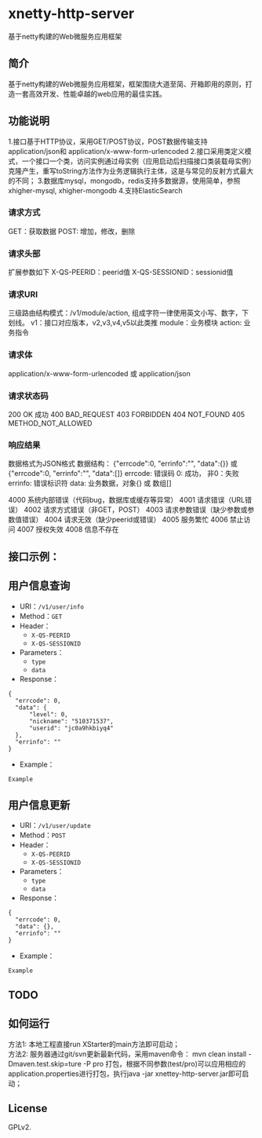 # xnetty-http-server
基于netty构建的Web微服务应用框架

简介
---
  基于netty构建的Web微服务应用框架，框架围绕大道至简、开箱即用的原则，打造一套高效开发、性能卓越的web应用的最佳实践。
  
功能说明
---
  1.接口基于HTTP协议，采用GET/POST协议，POST数据传输支持application/json和 application/x-www-form-urlencoded
  2.接口采用类定义模式，一个接口一个类，访问实例通过母实例（应用启动后扫描接口类装载母实例）克隆产生，重写toString方法作为业务逻辑执行主体，这是与常见的反射方式最大的不同；
  3.数据库mysql，mongodb，redis支持多数据源，使用简单，参照 xhigher-mysql, xhigher-mongodb
  4.支持ElasticSearch

### 请求方式
  GET：获取数据
  POST: 增加，修改，删除

### 请求头部
  扩展参数如下
  X-QS-PEERID：peerid值
  X-QS-SESSIONID：sessionid值

### 请求URI
  三级路由结构模式：/v1/module/action, 组成字符一律使用英文小写、数字，下划线。
  v1：接口对应版本，v2,v3,v4,v5以此类推
  module：业务模块
  action: 业务指令


### 请求体
  application/x-www-form-urlencoded 或 application/json

### 请求状态码
  200 OK 成功
  400 BAD_REQUEST
  403 FORBIDDEN
  404 NOT_FOUND
  405 METHOD_NOT_ALLOWED

### 响应结果
  数据格式为JSON格式
  数据结构： {"errcode":0, "errinfo":"", "data":{}} 或  {"errcode":0, "errinfo":"", "data":[]}
  errcode: 错误码 0: 成功， 非0：失败
  errinfo: 错误标识符
  data: 业务数据，对象{} 或 数组[]
  
  4000 系统内部错误（代码bug，数据库或缓存等异常）
  4001 请求错误（URL错误）
  4002 请求方式错误（非GET，POST）
  4003 请求参数错误（缺少参数或参数值错误）
  4004 请求无效（缺少peerid或错误）
  4005 服务繁忙
  4006 禁止访问
  4007 授权失效
  4008 信息不存在
  

接口示例：
---

## 用户信息查询

  - URI：`/v1/user/info`
  - Method：`GET`
  - Header：
    - `X-QS-PEERID`
    - `X-QS-SESSIONID`
  - Parameters：
    - `type`
    - `data`
  - Response：

  ```
{
    "errcode": 0,
    "data": {
        "level": 0,
        "nickname": "510371537",
        "userid": "jc0a9hkbiyq4"
    },
    "errinfo": ""
}
  ```

  - Example：

  ```
  Example
  ```


## 用户信息更新

  - URI：`/v1/user/update`
  - Method：`POST`
  - Header：
    - `X-QS-PEERID`
    - `X-QS-SESSIONID`
  - Parameters：
    - `type`
    - `data`
  - Response：

  ```
{
    "errcode": 0,
    "data": {},
    "errinfo": ""
}
  ```

  - Example：

  ```
  Example
  ```


TODO
---



如何运行
---
  方法1: 本地工程直接run XStarter的main方法即可启动；  
  方法2: 服务器通过git/svn更新最新代码，采用maven命令： mvn clean install -Dmaven.test.skip=ture -P pro 打包，根据不同参数(test/pro)可以应用相应的application.properties进行打包，执行java -jar xnettey-http-server.jar即可启动；


License
---
  GPLv2.  

  [1]: https://github.com/netty/netty

